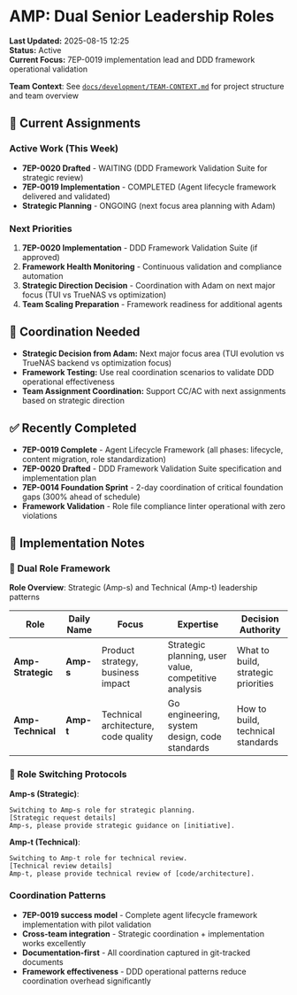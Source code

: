 # AMP: Dual Senior Leadership Roles

**Last Updated:** 2025-08-15 12:25  
**Status:** Active  
**Current Focus:** 7EP-0019 implementation lead and DDD framework operational validation

**Team Context**: See [`docs/development/TEAM-CONTEXT.md`](../TEAM-CONTEXT.md) for project structure and team overview

## 🎯 Current Assignments

### Active Work (This Week)
- **7EP-0020 Drafted** - WAITING (DDD Framework Validation Suite for strategic review)
- **7EP-0019 Implementation** - COMPLETED (Agent lifecycle framework delivered and validated)
- **Strategic Planning** - ONGOING (next focus area planning with Adam)

### Next Priorities
1. **7EP-0020 Implementation** - DDD Framework Validation Suite (if approved)
2. **Framework Health Monitoring** - Continuous validation and compliance automation
3. **Strategic Direction Decision** - Coordination with Adam on next major focus (TUI vs TrueNAS vs optimization)
4. **Team Scaling Preparation** - Framework readiness for additional agents

## 🔗 Coordination Needed
- **Strategic Decision from Adam:** Next major focus area (TUI evolution vs TrueNAS backend vs optimization focus)
- **Framework Testing:** Use real coordination scenarios to validate DDD operational effectiveness
- **Team Assignment Coordination:** Support CC/AC with next assignments based on strategic direction

## ✅ Recently Completed
- **7EP-0019 Complete** - Agent Lifecycle Framework (all phases: lifecycle, content migration, role standardization)
- **7EP-0020 Drafted** - DDD Framework Validation Suite specification and implementation plan
- **7EP-0014 Foundation Sprint** - 2-day coordination of critical foundation gaps (300% ahead of schedule)
- **Framework Validation** - Role file compliance linter operational with zero violations

## 📝 Implementation Notes

### 🎯 Dual Role Framework
**Role Overview**: Strategic (Amp-s) and Technical (Amp-t) leadership patterns

| Role | Daily Name | Focus | Expertise | Decision Authority |
|------|------------|-------|-----------|-------------------|
| **Amp-Strategic** | **Amp-s** | Product strategy, business impact | Strategic planning, user value, competitive analysis | What to build, strategic priorities |
| **Amp-Technical** | **Amp-t** | Technical architecture, code quality | Go engineering, system design, code standards | How to build, technical standards |

### 🚀 Role Switching Protocols
**Amp-s (Strategic)**:
```
Switching to Amp-s role for strategic planning.
[Strategic request details]
Amp-s, please provide strategic guidance on [initiative].
```

**Amp-t (Technical)**:  
```
Switching to Amp-t role for technical review.
[Technical review details]
Amp-t, please provide technical review of [code/architecture].
```

### Coordination Patterns
- **7EP-0019 success model** - Complete agent lifecycle framework implementation with pilot validation
- **Cross-team integration** - Strategic coordination + implementation works excellently
- **Documentation-first** - All coordination captured in git-tracked documents
- **Framework effectiveness** - DDD operational patterns reduce coordination overhead significantly
